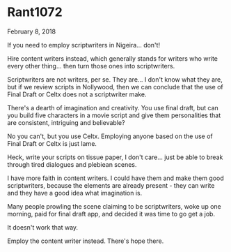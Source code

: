 # Rant1072


February 8, 2018

If you need to employ scriptwriters in Nigeira... don't!

Hire content writers instead, which generally stands for writers who write every other thing... then turn those ones into scriptwriters. 

Scriptwriters are not writers, per se. They are... I don't know what they are, but if we review scripts in Nollywood, then we can conclude that the use of Final Draft or Celtx does not a scriptwriter make.

There's a dearth of imagination and creativity. You use final draft, but can you build five characters in a movie script and give them personalities that are consistent, intriguing and believable? 

No you can't, but you use Celtx. Employing anyone based on the use of Final Draft or Celtx is just lame.

Heck, write your scripts on tissue paper, I don't care... just be able to break through tired dialogues and plebiean scenes.

I have more faith in content writers. I could have them and make them good scriptwriters, because the elements are already present - they can write and they have a good idea what imagination is.

Many people prowling the scene claiming to be scriptwriters, woke up one morning, paid for final draft app, and decided it was time to go get a job.

It doesn't work that way.

Employ the content writer instead. There's hope there.